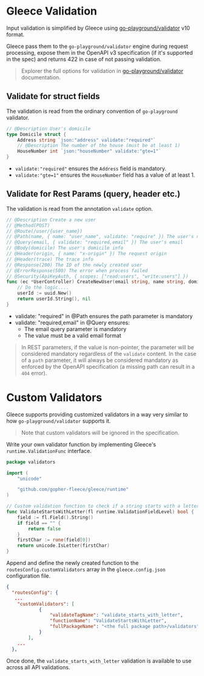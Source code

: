 # Gleece Validation

Input validation is simplified by Gleece using [go-playground/validator](https://github.com/go-playground/validator) v10 format.  

Gleece pass them to the `go-playground/validator` engine during request processing, expose them in the OpenAPI v3 specification (if it's supported in the spec) and returns 422 in case of not passing validation.

> Explorer the full options for validation in [go-playground/validator](https://pkg.go.dev/github.com/go-playground/validator/v10#section-readme) documentation.

## Validate for struct fields

The validation is read from the ordinary convention of `go-playground` validator.

```go
// @Description User's domicile
type Domicile struct {
	Address string `json:"address" validate:"required"`
	// @Description The number of the house (must be at least 1)
	HouseNumber int `json:"houseNumber" validate:"gte=1"`
}
```

- `validate:"required"` ensures the `Address` field is mandatory.  
- `validate:"gte=1"` ensures the `HouseNumber` field has a value of at least 1.  

## Validate for Rest Params (query, header etc.)

The validation is read from the annotation `validate` option.


```go
// @Description Create a new user
// @Method(POST)
// @Route(/user/{user_name})
// @Path(name, { name: "user_name", validate: "require" }) The user's name
// @Query(email, { validate: "required,email" }) The user's email
// @Body(domicile) The user's domicile info
// @Header(origin, { name: "x-origin" }) The request origin
// @Header(trace) The trace info
// @Response(200) The ID of the newly created user
// @ErrorResponse(500) The error when process failed
// @Security(ApiKeyAuth, { scopes: ["read:users", "write:users"] })
func (ec *UserController) CreateNewUser(email string, name string, domicile Domicile, origin string, trace string) (string, error) {
	// Do the logic....
	userId := uuid.New()
	return userId.String(), nil
}
```

- validate: "required" in @Path ensures the path parameter is mandatory
- validate: "required,email" in @Query ensures:
  - The email query parameter is mandatory
  - The value must be a valid email format

> In REST parameters, if the value is non-pointer, the parameter will be considered mandatory regardless of the `validate` content. In the case of a `path` parameter, it will always be considered mandatory as enforced by the OpenAPI specification (a missing path can result in a `404` error).

# Custom Validators

Gleece supports providing customized validators in a way very similar to how `go-playground/validator` supports it.

> Note that custom validators will be ignored in the specification.

Write your own validator function by implementing Gleece's `runtime.ValidationFunc` interface.

```go
package validators

import (
	"unicode"

	"github.com/gopher-fleece/gleece/runtime"
)

// Custom validation function to check if a string starts with a letter
func ValidateStartsWithLetter(fl runtime.ValidationFieldLevel) bool {
	field := fl.Field().String()
	if field == "" {
		return false
	}
	firstChar := rune(field[0])
	return unicode.IsLetter(firstChar)
}
```

Append and define the newly created function to the `routesConfig.customValidators` array in the `gleece.config.json` configuration file.

```json
{
  "routesConfig": {
   ...
    "customValidators": [
			{
				"validateTagName": "validate_starts_with_letter",
				"functionName": "ValidateStartsWithLetter",
				"fullPackageName": "<the full package path>/validators"
			}
		],
    ...
  },
```

Once done, the `validate_starts_with_letter` validation is available to use across all API validations.

